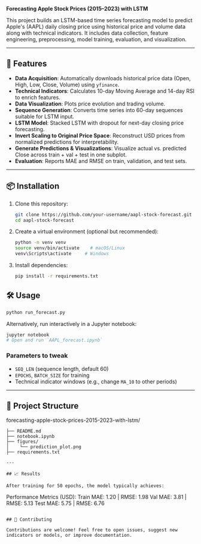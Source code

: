 **Forecasting Apple Stock Prices (2015–2023) with LSTM**

This project builds an LSTM-based time series forecasting model to predict Apple's (AAPL) daily closing price using historical price and volume data along with technical indicators. It includes data collection, feature engineering, preprocessing, model training, evaluation, and visualization.

---

## 🚀 Features

- **Data Acquisition**: Automatically downloads historical price data (Open, High, Low, Close, Volume) using `yfinance`.
- **Technical Indicators**: Calculates 10-day Moving Average and 14-day RSI to enrich features.
- **Data Visualization**: Plots price evolution and trading volume.
- **Sequence Generation**: Converts time series into 60-day sequences suitable for LSTM input.
- **LSTM Model**: Stacked LSTM with dropout for next-day closing price forecasting.
- **Invert Scaling to Original Price Space**: Reconstruct USD prices from normalized predictions for interpretability.
- **Generate Predictions & Visualizations**: Visualize actual vs. predicted Close across train + val + test in one subplot.
- **Evaluation**: Reports MAE and RMSE on train, validation, and test sets.


---

## 📦 Installation

1. Clone this repository:
   ```bash
   git clone https://github.com/your-username/aapl-stock-forecast.git
   cd aapl-stock-forecast
   ```
2. Create a virtual environment (optional but recommended):
   ```bash
   python -m venv venv
   source venv/bin/activate    # macOS/Linux
   venv\Scripts\activate     # Windows
   ```
3. Install dependencies:
   ```bash
   pip install -r requirements.txt
   ```

## 🛠 Usage

```bash
python run_forecast.py
```

Alternatively, run interactively in a Jupyter notebook:

```bash
jupyter notebook
# Open and run `AAPL_forecast.ipynb`
```

### Parameters to tweak

- `SEQ_LEN` (sequence length, default 60)
- `EPOCHS`, `BATCH_SIZE` for training
- Technical indicator windows (e.g., change `MA_10` to other periods)

---

## 📂 Project Structure
forecasting-apple-stock-prices-2015-2023-with-lstm/

```
├── README.md                  
├── notebook.ipynb             
├── figures/                  
│    └── prediction_plot.png     
├── requirements.txt            

---

## 📈 Results

After training for 50 epochs, the model typically achieves:

```
Performance Metrics (USD):
Train      MAE:     1.20 | RMSE:     1.98
Val        MAE:     3.81 | RMSE:     5.13
Test       MAE:     5.75 | RMSE:     6.76
```

## 🙌 Contributing

Contributions are welcome! Feel free to open issues, suggest new indicators or models, or improve documentation.


